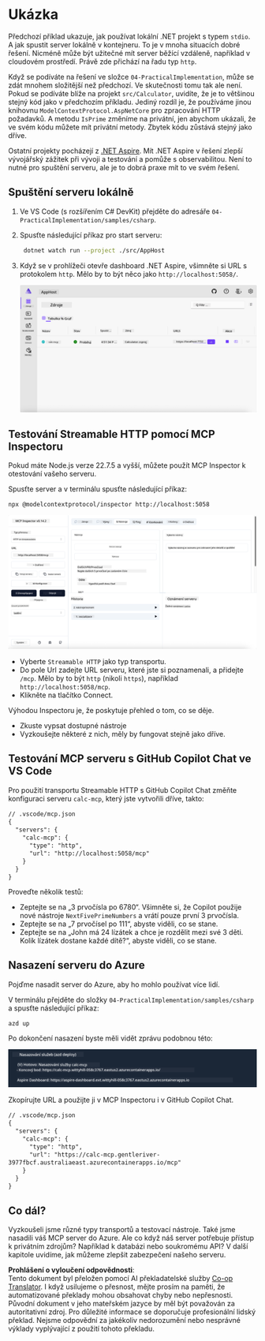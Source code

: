 <!--
CO_OP_TRANSLATOR_METADATA:
{
  "original_hash": "0bc7bd48f55f1565f1d95ccb2c16f728",
  "translation_date": "2025-07-13T23:09:21+00:00",
  "source_file": "04-PracticalImplementation/samples/csharp/README.md",
  "language_code": "cs"
}
-->
# Ukázka

Předchozí příklad ukazuje, jak používat lokální .NET projekt s typem `stdio`. A jak spustit server lokálně v kontejneru. To je v mnoha situacích dobré řešení. Nicméně může být užitečné mít server běžící vzdáleně, například v cloudovém prostředí. Právě zde přichází na řadu typ `http`.

Když se podíváte na řešení ve složce `04-PracticalImplementation`, může se zdát mnohem složitější než předchozí. Ve skutečnosti tomu tak ale není. Pokud se podíváte blíže na projekt `src/Calculator`, uvidíte, že je to většinou stejný kód jako v předchozím příkladu. Jediný rozdíl je, že používáme jinou knihovnu `ModelContextProtocol.AspNetCore` pro zpracování HTTP požadavků. A metodu `IsPrime` změníme na privátní, jen abychom ukázali, že ve svém kódu můžete mít privátní metody. Zbytek kódu zůstává stejný jako dříve.

Ostatní projekty pocházejí z [.NET Aspire](https://learn.microsoft.com/dotnet/aspire/get-started/aspire-overview). Mít .NET Aspire v řešení zlepší vývojářský zážitek při vývoji a testování a pomůže s observabilitou. Není to nutné pro spuštění serveru, ale je to dobrá praxe mít to ve svém řešení.

## Spuštění serveru lokálně

1. Ve VS Code (s rozšířením C# DevKit) přejděte do adresáře `04-PracticalImplementation/samples/csharp`.
1. Spusťte následující příkaz pro start serveru:

   ```bash
    dotnet watch run --project ./src/AppHost
   ```

1. Když se v prohlížeči otevře dashboard .NET Aspire, všimněte si URL s protokolem `http`. Mělo by to být něco jako `http://localhost:5058/`.

   ![.NET Aspire Dashboard](../../../../../translated_images/dotnet-aspire-dashboard.0a7095710e9301e90df2efd867e1b675b3b9bc2ccd7feb1ebddc0751522bc37c.cs.png)

## Testování Streamable HTTP pomocí MCP Inspectoru

Pokud máte Node.js verze 22.7.5 a vyšší, můžete použít MCP Inspector k otestování vašeho serveru.

Spusťte server a v terminálu spusťte následující příkaz:

```bash
npx @modelcontextprotocol/inspector http://localhost:5058
```

![MCP Inspector](../../../../../translated_images/mcp-inspector.c223422b9b494fb4a518a3b3911b3e708e6a5715069470f9163ee2ee8d5f1ba9.cs.png)

- Vyberte `Streamable HTTP` jako typ transportu.
- Do pole Url zadejte URL serveru, které jste si poznamenali, a přidejte `/mcp`. Mělo by to být `http` (nikoli `https`), například `http://localhost:5058/mcp`.
- Klikněte na tlačítko Connect.

Výhodou Inspectoru je, že poskytuje přehled o tom, co se děje.

- Zkuste vypsat dostupné nástroje
- Vyzkoušejte některé z nich, měly by fungovat stejně jako dříve.

## Testování MCP serveru s GitHub Copilot Chat ve VS Code

Pro použití transportu Streamable HTTP s GitHub Copilot Chat změňte konfiguraci serveru `calc-mcp`, který jste vytvořili dříve, takto:

```jsonc
// .vscode/mcp.json
{
  "servers": {
    "calc-mcp": {
      "type": "http",
      "url": "http://localhost:5058/mcp"
    }
  }
}
```

Proveďte několik testů:

- Zeptejte se na „3 prvočísla po 6780“. Všimněte si, že Copilot použije nové nástroje `NextFivePrimeNumbers` a vrátí pouze první 3 prvočísla.
- Zeptejte se na „7 prvočísel po 111“, abyste viděli, co se stane.
- Zeptejte se na „John má 24 lízátek a chce je rozdělit mezi své 3 děti. Kolik lízátek dostane každé dítě?“, abyste viděli, co se stane.

## Nasazení serveru do Azure

Pojďme nasadit server do Azure, aby ho mohlo používat více lidí.

V terminálu přejděte do složky `04-PracticalImplementation/samples/csharp` a spusťte následující příkaz:

```bash
azd up
```

Po dokončení nasazení byste měli vidět zprávu podobnou této:

![Azd deployment success](../../../../../translated_images/azd-deployment-success.bd42940493f1b834a5ce6251a6f88966546009b350df59d0cc4a8caabe94a4f1.cs.png)

Zkopírujte URL a použijte ji v MCP Inspectoru i v GitHub Copilot Chat.

```jsonc
// .vscode/mcp.json
{
  "servers": {
    "calc-mcp": {
      "type": "http",
      "url": "https://calc-mcp.gentleriver-3977fbcf.australiaeast.azurecontainerapps.io/mcp"
    }
  }
}
```

## Co dál?

Vyzkoušeli jsme různé typy transportů a testovací nástroje. Také jsme nasadili váš MCP server do Azure. Ale co když náš server potřebuje přístup k privátním zdrojům? Například k databázi nebo soukromému API? V další kapitole uvidíme, jak můžeme zlepšit zabezpečení našeho serveru.

**Prohlášení o vyloučení odpovědnosti**:  
Tento dokument byl přeložen pomocí AI překladatelské služby [Co-op Translator](https://github.com/Azure/co-op-translator). I když usilujeme o přesnost, mějte prosím na paměti, že automatizované překlady mohou obsahovat chyby nebo nepřesnosti. Původní dokument v jeho mateřském jazyce by měl být považován za autoritativní zdroj. Pro důležité informace se doporučuje profesionální lidský překlad. Nejsme odpovědní za jakékoliv nedorozumění nebo nesprávné výklady vyplývající z použití tohoto překladu.